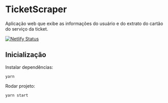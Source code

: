 # TicketScraper

Aplicação web que exibe as informações do usuário e do extrato do cartão do serviço da ticket.

[![Netlify Status](https://api.netlify.com/api/v1/badges/64f7ca12-af79-4e3f-ae87-e321b41c578d/deploy-status)](https://ticket-scraper.netlify.app/)

## Inicialização

Instalar dependências:
```
yarn
```
Rodar projeto:
```
yarn start
```
